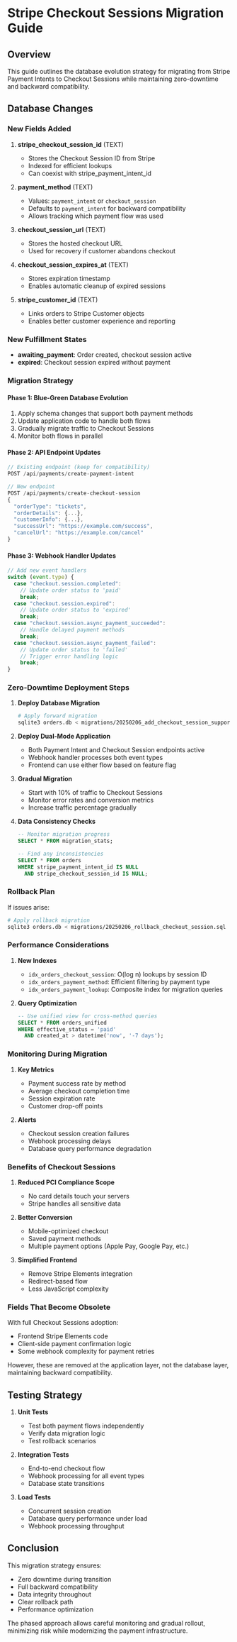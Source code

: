 # Stripe Checkout Sessions Migration Guide

## Overview

This guide outlines the database evolution strategy for migrating from Stripe Payment Intents to Checkout Sessions while maintaining zero-downtime and backward compatibility.

## Database Changes

### New Fields Added

1. **stripe_checkout_session_id** (TEXT)
   - Stores the Checkout Session ID from Stripe
   - Indexed for efficient lookups
   - Can coexist with stripe_payment_intent_id

2. **payment_method** (TEXT)
   - Values: `payment_intent` or `checkout_session`
   - Defaults to `payment_intent` for backward compatibility
   - Allows tracking which payment flow was used

3. **checkout_session_url** (TEXT)
   - Stores the hosted checkout URL
   - Used for recovery if customer abandons checkout

4. **checkout_session_expires_at** (TEXT)
   - Stores expiration timestamp
   - Enables automatic cleanup of expired sessions

5. **stripe_customer_id** (TEXT)
   - Links orders to Stripe Customer objects
   - Enables better customer experience and reporting

### New Fulfillment States

- **awaiting_payment**: Order created, checkout session active
- **expired**: Checkout session expired without payment

### Migration Strategy

#### Phase 1: Blue-Green Database Evolution

1. Apply schema changes that support both payment methods
2. Update application code to handle both flows
3. Gradually migrate traffic to Checkout Sessions
4. Monitor both flows in parallel

#### Phase 2: API Endpoint Updates

```javascript
// Existing endpoint (keep for compatibility)
POST /api/payments/create-payment-intent

// New endpoint
POST /api/payments/create-checkout-session
{
  "orderType": "tickets",
  "orderDetails": {...},
  "customerInfo": {...},
  "successUrl": "https://example.com/success",
  "cancelUrl": "https://example.com/cancel"
}
```

#### Phase 3: Webhook Handler Updates

```javascript
// Add new event handlers
switch (event.type) {
  case "checkout.session.completed":
    // Update order status to 'paid'
    break;
  case "checkout.session.expired":
    // Update order status to 'expired'
    break;
  case "checkout.session.async_payment_succeeded":
    // Handle delayed payment methods
    break;
  case "checkout.session.async_payment_failed":
    // Update order status to 'failed'
    // Trigger error handling logic
    break;
}
```

### Zero-Downtime Deployment Steps

1. **Deploy Database Migration**

   ```bash
   # Apply forward migration
   sqlite3 orders.db < migrations/20250206_add_checkout_session_support.sql
   ```

2. **Deploy Dual-Mode Application**
   - Both Payment Intent and Checkout Session endpoints active
   - Webhook handler processes both event types
   - Frontend can use either flow based on feature flag

3. **Gradual Migration**
   - Start with 10% of traffic to Checkout Sessions
   - Monitor error rates and conversion metrics
   - Increase traffic percentage gradually

4. **Data Consistency Checks**

   ```sql
   -- Monitor migration progress
   SELECT * FROM migration_stats;

   -- Find any inconsistencies
   SELECT * FROM orders
   WHERE stripe_payment_intent_id IS NULL
     AND stripe_checkout_session_id IS NULL;
   ```

### Rollback Plan

If issues arise:

```bash
# Apply rollback migration
sqlite3 orders.db < migrations/20250206_rollback_checkout_session.sql
```

### Performance Considerations

1. **New Indexes**
   - `idx_orders_checkout_session`: O(log n) lookups by session ID
   - `idx_orders_payment_method`: Efficient filtering by payment type
   - `idx_orders_payment_lookup`: Composite index for migration queries

2. **Query Optimization**
   ```sql
   -- Use unified view for cross-method queries
   SELECT * FROM orders_unified
   WHERE effective_status = 'paid'
     AND created_at > datetime('now', '-7 days');
   ```

### Monitoring During Migration

1. **Key Metrics**
   - Payment success rate by method
   - Average checkout completion time
   - Session expiration rate
   - Customer drop-off points

2. **Alerts**
   - Checkout session creation failures
   - Webhook processing delays
   - Database query performance degradation

### Benefits of Checkout Sessions

1. **Reduced PCI Compliance Scope**
   - No card details touch your servers
   - Stripe handles all sensitive data

2. **Better Conversion**
   - Mobile-optimized checkout
   - Saved payment methods
   - Multiple payment options (Apple Pay, Google Pay, etc.)

3. **Simplified Frontend**
   - Remove Stripe Elements integration
   - Redirect-based flow
   - Less JavaScript complexity

### Fields That Become Obsolete

With full Checkout Sessions adoption:

- Frontend Stripe Elements code
- Client-side payment confirmation logic
- Some webhook complexity for payment retries

However, these are removed at the application layer, not the database layer, maintaining backward compatibility.

## Testing Strategy

1. **Unit Tests**
   - Test both payment flows independently
   - Verify data migration logic
   - Test rollback scenarios

2. **Integration Tests**
   - End-to-end checkout flow
   - Webhook processing for all event types
   - Database state transitions

3. **Load Tests**
   - Concurrent session creation
   - Database query performance under load
   - Webhook processing throughput

## Conclusion

This migration strategy ensures:

- Zero downtime during transition
- Full backward compatibility
- Data integrity throughout
- Clear rollback path
- Performance optimization

The phased approach allows careful monitoring and gradual rollout, minimizing risk while modernizing the payment infrastructure.
